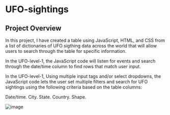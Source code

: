 # UFO-sightings
## Project Overview
In this project, I have created a table using JavaScript, HTML, and CSS from a list of dictionaries of UFO sigthing data across the world that will allow users to search through the table for specific information.   

In the UFO-level-1, the JavaScript code  will listen for events and search through the date/time column to find rows that match user input.  

In the UFO-level-1, Using multiple input tags and/or select dropdowns, the JavaScript code lets the user set multiple filters and search for UFO sightings using the following criteria based on the table columns:  

Date/time. 
City. 
State. 
Country. 
Shape. 

![image](https://user-images.githubusercontent.com/25073905/93371654-4e03d900-f818-11ea-8143-97a3b39f5acf.png)
